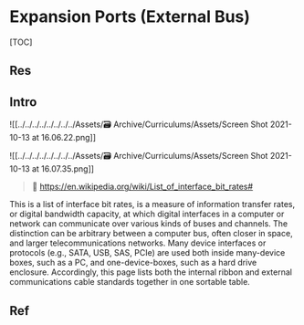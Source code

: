 # Expansion Ports (External Bus)

[TOC]



## Res


## Intro
![[../../../../../../../../Assets/🗃 Archive/Curriculums/Assets/Screen Shot 2021-10-13 at 16.06.22.png]]

![[../../../../../../../../Assets/🗃 Archive/Curriculums/Assets/Screen Shot 2021-10-13 at 16.07.35.png]]

> 🔗 https://en.wikipedia.org/wiki/List_of_interface_bit_rates#

This is a list of interface bit rates, is a measure of information transfer rates, or digital bandwidth capacity, at which digital interfaces in a computer or network can communicate over various kinds of buses and channels. The distinction can be arbitrary between a computer bus, often closer in space, and larger telecommunications networks. Many device interfaces or protocols (e.g., SATA, USB, SAS, PCIe) are used both inside many-device boxes, such as a PC, and one-device-boxes, such as a hard drive enclosure. Accordingly, this page lists both the internal ribbon and external communications cable standards together in one sortable table.



## Ref

